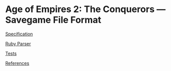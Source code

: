 # Age of Empires 2: The Conquerors &mdash; Savegame File Format

[Specification](specification)

[Ruby Parser](parser)

[Tests](tests)

[References](references)


